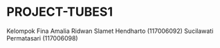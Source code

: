 PROJECT-TUBES1
==============

Kelompok 
Fina Amalia
Ridwan Slamet Hendharto (117006092)
Sucilawati Permatasari  (117006098)

